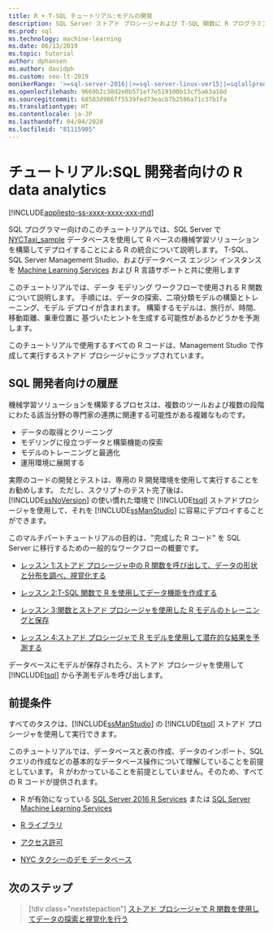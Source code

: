```yaml
---
title: R + T-SQL チュートリアル:モデルの開発
description: SQL Server ストアド プロシージャおよび T-SQL 関数に R プログラミング言語コードを埋め込む方法について説明します。
ms.prod: sql
ms.technology: machine-learning
ms.date: 06/13/2019
ms.topic: tutorial
author: dphansen
ms.author: davidph
ms.custom: seo-lt-2019
monikerRange: '>=sql-server-2016||>=sql-server-linux-ver15||=sqlallproducts-allversions'
ms.openlocfilehash: 9669b2c38d2e8b571ef7e519100b13cf5a63a10d
ms.sourcegitcommit: 68583d986ff5539fed73eacb7b2586a71c37b1fa
ms.translationtype: HT
ms.contentlocale: ja-JP
ms.lasthandoff: 04/04/2020
ms.locfileid: "81115985"
---
```

# <a name="tutorial-r-data-analytics-for-sql-developers"></a>チュートリアル:SQL 開発者向けの R data analytics
[!INCLUDE[appliesto-ss-xxxx-xxxx-xxx-md](../../includes/appliesto-ss-xxxx-xxxx-xxx-md.md)]

SQL プログラマー向けのこのチュートリアルでは、SQL Server で [NYCTaxi_sample](demo-data-nyctaxi-in-sql.md) データベースを使用して R ベースの機械学習ソリューションを構築してデプロイすることによる R の統合について説明します。 T-SQL、SQL Server Management Studio、およびデータベース エンジン インスタンスを [Machine Learning Services](../install/sql-machine-learning-services-windows-install.md) および R 言語サポートと共に使用します

このチュートリアルでは、データ モデリング ワークフローで使用される R 関数について説明します。 手順には、データの探索、二項分類モデルの構築とトレーニング、モデル デプロイが含まれます。 構築するモデルは、旅行が、時間、移動距離、乗車位置に 基づいたヒントを生成する可能性があるかどうかを予測します。 

このチュートリアルで使用するすべての R コードは、Management Studio で作成して実行するストアド プロシージャにラップされています。

## <a name="background-for-sql-developers"></a>SQL 開発者向けの履歴

機械学習ソリューションを構築するプロセスは、複数のツールおよび複数の段階にわたる該当分野の専門家の連携に関連する可能性がある複雑なものです。

+ データの取得とクリーニング
+ モデリングに役立つデータと構築機能の探索
+ モデルのトレーニングと最適化
+ 運用環境に展開する

実際のコードの開発とテストは、専用の R 開発環境を使用して実行することをお勧めします。 ただし、スクリプトのテスト完了後は、[!INCLUDE[ssNoVersion](../../includes/ssnoversion-md.md)] の使い慣れた環境で [!INCLUDE[tsql](../../includes/tsql-md.md)] ストアドプロシージャを使用して、それを [!INCLUDE[ssManStudio](../../includes/ssmanstudio-md.md)] に容易にデプロイすることができます。

このマルチパートチュートリアルの目的は、"完成した R コード" を SQL Server に移行するための一般的なワークフローの概要です。 

- [レッスン 1:ストアド プロシージャ中の R 関数を呼び出して、データの形状と分布を調べ、視覚化する](../tutorials/sqldev-explore-and-visualize-the-data.md)

- [レッスン 2:T-SQL 関数で R を使用してデータ機能を作成する](sqldev-create-data-features-using-t-sql.md)
  
- [レッスン 3:関数とストアド プロシージャを使用した R モデルのトレーニングと保存](sqldev-train-and-save-a-model-using-t-sql.md)
  
- [レッスン 4:ストアド プロシージャで R モデルを使用して潜在的な結果を予測する](../tutorials/sqldev-operationalize-the-model.md)

データベースにモデルが保存されたら、ストアド プロシージャを使用して [!INCLUDE[tsql](../../includes/tsql-md.md)] から予測モデルを呼び出します。

## <a name="prerequisites"></a>前提条件

すべてのタスクは、[!INCLUDE[ssManStudio](../../includes/ssmanstudio-md.md)] の [!INCLUDE[tsql](../../includes/tsql-md.md)] ストアド プロシージャを使用して実行できます。

このチュートリアルでは、データベースと表の作成、データのインポート、SQL クエリの作成などの基本的なデータベース操作について理解していることを前提としています。 R がわかっていることを前提としていません。そのため、すべての R コードが提供されます。 

+ R が有効になっている [SQL Server 2016 R Services](../install/sql-r-services-windows-install.md#verify-installation) または [SQL Server Machine Learning Services](../install/sql-machine-learning-services-windows-install.md#verify-installation)

+ [R ライブラリ](../package-management/r-package-information.md)

+ [アクセス許可](../security/user-permission.md)

+ [NYC タクシーのデモ データベース](demo-data-nyctaxi-in-sql.md)


## <a name="next-steps"></a>次のステップ

> [!div class="nextstepaction"]
> [ストアド プロシージャで R 関数を使用してデータの探索と視覚化を行う](../tutorials/sqldev-explore-and-visualize-the-data.md)

